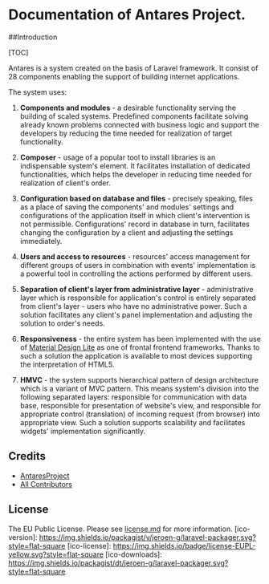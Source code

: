 # Documentation of Antares Project.

##Introduction  

[TOC]

Antares is a system created on the basis of Laravel framework. It consist of 28 components enabling the support of building internet applications.  
  
The system uses:
  
1. **Components and modules** - a desirable functionality serving the building of scaled systems. Predefined components facilitate solving already known problems connected with business logic and support the developers by reducing the time needed for realization of target functionality.  
  
2. **Composer** - usage of a popular tool to install libraries is an indispensable system's element. It facilitates installation of dedicated functionalities, which helps the developer in reducing time needed for realization of client's order.  
  
3. **Configuration based on database and files** - precisely speaking, files as a place of saving the components' and modules' settings and configurations of the application itself in which client's intervention is not permissible. Configurations' record in database in turn, facilitates changing the configuration by a client and adjusting the settings immediately.  
  
4. **Users and access to resources** - resources' access management for different groups of users in combination with events' implementation is a powerful tool in controlling the actions performed by different users.  
  
5. **Separation of client's layer from administrative layer** - administrative layer which is responsible for application's control is entirely separated from client's layer - users who have no administrative power. Such a solution facilitates any client's panel implementation and adjusting the solution to order's needs.  
  
6. **Responsiveness** - the entire system has been implemented with the use of [Material Design Lite](https://getmdl.io/started/) as one of frontal frontend frameworks. Thanks to such a solution the application is available to most devices supporting the interpretation of HTML5.  
  
7. **HMVC** - the system supports hierarchical pattern of design architecture which is a variant of MVC pattern. This means system's division into the following separated layers: responsible for communication with data base, responsible for presentation of website's view, and responsible for appropriate control (translation) of incoming request (from browser) into appropriate view. Such a solution supports scalability and facilitates widgets' implementation significantly.



## Credits

- [AntaresProject][link-author]
- [All Contributors][link-contributors]

## License

The EU Public License. Please see [license.md](license.md) for more information.
[ico-version]: https://img.shields.io/packagist/v/jeroen-g/laravel-packager.svg?style=flat-square
[ico-license]: https://img.shields.io/badge/license-EUPL-yellow.svg?style=flat-square
[ico-downloads]: https://img.shields.io/packagist/dt/jeroen-g/laravel-packager.svg?style=flat-square

[link-packagist]: http://antaresproject.io
[link-downloads]: http://antaresproject.io
[link-author]: http://antaresproject.io
[link-contributors]: ../../contributors]
